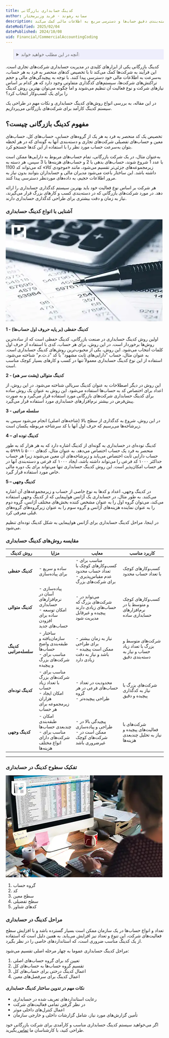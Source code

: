 ```yaml
---
title: کدینگ حسابداری بازرگانی
author: سمانه رشوند - فربد وزیرمختار
description: کدینگ حسابداری بازرگانی به دسته‌بندی دقیق حساب‌ها و دسترسی سریع به اطلاعات مالی کمک می‌کند.
dateModified: 2025/02/04
datePublished: 2024/10/08
uid: Financial/CommercialAccountingCoding
---
```

<blockquote style="background-color:#eeeefc; padding:0.5rem">
<details>
  <summary>آنچه در این مطلب خواهید خواند:</summary>
  <ul>
   <li>مفهوم کدینگ بازرگانی چیست؟</li>
   <li>آشنایی با انواع کدینگ حسابداری</li>
   <li>تفکیک سطوح کدینگ در حسابداری</li>
   <li>مراحل کدینگ در حسابداری</li>
   <li>مراحل کدینگ در حسابداری</li>
  </ul>
</details>
</blockquote>

کدینگ بازرگانی یکی از ابزارهای کلیدی در مدیریت حسابداری شرکت‌های تجاری است. این فرآیند به شرکت‌ها کمک می‌کند تا با تخصیص کدهای منحصر به فرد به هر حساب، به‌سرعت به اطلاعات مالی خود دسترسی پیدا کنند. با توجه به پیچیدگی‌های مالی و حجم تراکنش‌های شرکت‌ها، سیستم‌های کدگذاری متفاوتی وجود دارد که هر کدام بر اساس نیازهای شرکت و نوع فعالیت آن تنظیم می‌شوند و اما چگونه می‌توان بهترین روش کدینگ را برای یک کسب‌وکار انتخاب کرد؟

 در این مقاله، به بررسی انواع روش‌های کدینگ حسابداری و نکات مهم در طراحی یک سیستم کدینگ کارآمد برای شرکت‌های بازرگانی می‌پردازیم.

## مفهوم کدینگ بازرگانی چیست؟

تخصیص یک کد منحصر به فرد به هر یک از گروه‌های حسابی، حساب‌های کل، حساب‌های معین و حساب‌های تفصیلی شرکت‌های تجاری و دسته‌بندی آنها به گونه‌ای که در هر لحظه بتوان به‌سرعت حساب مورد نظر را با استفاده از این کدها جستجو کرد.

به‌عنوان مثال، در یک شرکت بازرگانی، تمام حساب‌های مربوط به دارایی‌ها ممکن است با عدد 1 شروع شوند، حساب‌های بدهی با 2 و حساب‌های هزینه‌ها با 3 سپس، هر دسته به زیرمجموعه‌های جزئی‌تر تقسیم می‌شود، مانند «موجودی کالا» که می‌تواند کد 1100 داشته باشد. این ساختار باعث می‌شود مدیران مالی و حسابداران بتوانند بدون نیاز به مرور اطلاعات حجیم،  به داده‌های موردنظر دسترسی پیدا کنند.

 هر شرکت بر اساس نوع فعالیت خود باید بهترین سیستم کدگذاری حسابداری را ارائه دهد. در مورد شرکت‌های بازرگانی که در دسته‌بندی کسب و کارهای بزرگ قرار می‌گیرند، نیاز به زمان و دقت بیشتری برای طراحی کدگذاری حسابداری دارند.

### آشنایی با انواع کدینگ حسابداری

![انواع کدینگ حسابداری](./Images/TypesOfAccountingCoding.webp)

**1 - کدینگ حفظی (بر پایه حروف اول حساب‌ها)**

اولین روش کدینگ حسابداری در صنعت بازرگانی، کدینگ حفظی است که از ساده‌ترین روش‌ها برخوردار است. در این روش، برای هر حساب، کدی با استفاده از حرف اول کلمات انتخاب می‌شود. این روش، یکی از محبوب‌ترین روش‌های کدینگ حسابداری است. به عنوان مثال، حساب "دارایی‌های ثابت مشهود" با کد "د.ث.م" شناخته می‌شود. استفاده از این نوع کدینگ حسابداری معمولاً تنها در کسب و کارهای بسیار کوچک مناسب است.

**2 - کدینگ متوالی (پشت سر هم)**

این روش در دیگر اصطلاحات به عنوان کدینگ سریالی شناخته می‌شود. در این روش، از اعداد برای اختصاص کد به حساب‌ها استفاده می‌شود. این روش به عنوان یک روش ساده برای کدینگ حسابداری شرکت‌های بازرگانی مورد استفاده قرار می‌گیرد و به صورت پیش‌فرض در بیشتر نرم‌افزارهای حسابداری مورد استفاده قرار می‌گیرد.

**3 - سلسله مراتبی**

در این روش، شروع به کدگذاری از سطح بالا (شاخه‌های اصلی) انجام می‌شود سپس به زیرشاخه‌ها می‌رسیم که حرف اول آنها با کد سرشاخه مربوطه یکسان است.

**4 – کدینگ توده ای**

کدینگ توده‌ای در حسابداری به گونه‌ای از کدینگ اشاره دارد که به هر هزار کد به طور منحصر به فرد یک حساب اختصاص می‌دهد. به عنوان مثال، کدهای ۵۰۰۰ تا ۵۹۹۹ به حساب دارایی ثابت اختصاص می‌یابد و زیرشاخه‌های آن معین می‌شوند زیرا هر حساب حداکثر ۱۰۰۰ کد فرعی را می‌تواند داشته باشد، ایجاد ۱۰۰۰ کد فرعی و دسته‌بندی آنها در هر حساب امکان‌پذیر است. این روش کدینگ حسابداری تنها می‌تواند برای یک دوره مالی خاص مورد استفاده قرار گیرد.

**5 – کدینگ وجهی**

در کدینگ وجهی، اعداد و کدها به نوع خاصی از حساب و زیرمجموعه‌های آن اشاره می‌کنند. به طور مثال، در حسابداری یک آژانس هواپیمایی که از کدینگ وجهی استفاده می‌کند، می‌توان گروه اول را به عنوان مشخص کننده بخش‌های مختلف آژانس، گروه دوم را به عنوان نماینده هزینه‌های آژانس و گروه سوم را به عنوان زیرگروه‌های گروه‌های قبلی معرفی کرد. 

در اینجا، مراحل کدینگ حسابداری برای آژانس هواپیمایی به شکل کدینگ توده‌ای تنظیم می‌شود.

### مقایسه روش‌های کدینگ حسابداری

| **روش کدینگ**              | **مزایا**                                                                                     | **معایب**                                                                                     | **کاربرد مناسب**                                                     |
|----------------------------|-----------------------------------------------------------------------------------------------|-----------------------------------------------------------------------------------------------|----------------------------------------------------------------------|
| **کدینگ حفظی**             | - ساده و سریع برای پیاده‌سازی                                                               | - مناسب برای کسب‌وکارهای کوچک با تعداد حساب محدود<br>- عدم مقیاس‌پذیری برای شرکت‌های بزرگ   | کسب‌وکارهای کوچک با تعداد حساب محدود                                 |
| **کدینگ متوالی**          | - پیاده‌سازی آسان در نرم‌افزارهای حسابداری<br>- امکان توسعه ساده برای افزودن حساب‌های جدید | - می‌تواند در شرکت‌های بزرگ که حساب‌های زیادی دارند پیچیده و غیرقابل مدیریت شود           | کسب‌وکارهای کوچک و متوسط یا در نرم‌افزارهای حسابداری ساده          |
| **کدینگ سلسله‌مراتبی**    | - ساختار سازمان‌یافته و طبقه‌بندی واضح حساب‌ها<br>- مناسب برای شرکت‌های بزرگ و پیچیده    | - نیاز به زمان بیشتر برای طراحی<br>- ممکن است پیچیده باشد و نیاز به دقت زیادی دارد       | شرکت‌های متوسط و بزرگ با تعداد زیاد حساب و نیاز به دسته‌بندی دقیق |
| **کدینگ توده‌ای**         | - مناسب برای شرکت‌های بزرگ با تعداد زیاد حساب<br>- امکان ایجاد هزاران زیرمجموعه برای هر حساب | - محدودیت در تعداد حساب‌های فرعی در هر گروه<br>- طراحی پیچیده‌تر                          | شرکت‌های بزرگ با نیاز به کدگذاری پیچیده و دقیق                      |
| **کدینگ وجهی**            | - امکان طبقه‌بندی چندبعدی حساب‌ها<br>- مناسب برای شرکت‌های دارای انواع مختلف هزینه‌ها    | - پیچیدگی بالا در طراحی و پیاده‌سازی<br>- ممکن است در شرکت‌های کوچک غیرضروری باشد          | شرکت‌های با فعالیت‌های پیچیده و نیاز به تحلیل چندبعدی هزینه‌ها     |


---

### تفکیک سطوح کدینگ در حسابداری

![تفکیک سطوح کدینگ در حسابداری](./Images/SeparationOfCodingLevelsInAccounting.webp)

1. گروه حساب
2. کد
3. سطح معین
4. سطح تفضیلی
5. کدهای شناور

### مراحل کدینگ در حسابداری

تعداد و انواع حساب‌ها در یک سازمان ممکن است بسیار گسترده باشد و با افزایش سطح فعالیت‌های شرکت، این تنوع و تعداد نیز افزایش می‌یابد. به همین دلیل است که استفاده از یک کدینگ مناسب ضروری است، که استانداردهای خاصی را در نظر بگیرد. 

مراحل کدینگ حسابداری عموما به چهار مرحله اصلی تقسیم می‌شود:

1. تعیین کد برای گروه حساب‌های اصلی
2. تقسیم گروه حساب‌ها به حساب‌های کل
3. اعمال کدینگ درختی برای حساب‌های کل
4. اعمال کدینگ برای سرفصل‌های معین

#### نکات مهم در تدوین ساختار کدینگ حسابداری

-	رعایت استانداردهای تعریف شده در حسابداری
-	در نظر گرفتن تمامی فعالیت‌های شرکت
-	اعمال کنترل‌های داخلی موثر
-	تأمین گزارش‌های مورد نیاز، شامل گزارشات داخلی و خارجی سازمان

اگر می‌خواهید سیستم کدینگ حسابداری مناسب و کارآمدی برای شرکت بازرگانی خود طراحی کنید، با کارشناسان ما <a href="https://www.hooshkar.com" target="_blank">تماس
</a> بگیرید.
